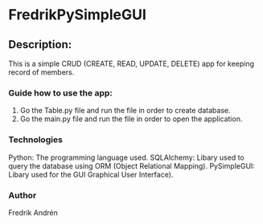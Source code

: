 ﻿# FredrikPySimpleGUI
 
 ## Description: 
 
 This is a simple CRUD (CREATE, READ, UPDATE, DELETE) app for keeping record of members.

### Guide how to use the app:

1. Go the Table.py file and run the file in order to create database.
2. Go the main.py file and run the file in order to open the application.

### Technologies

Python: The programming language used.
SQLAlchemy: Libary used to query the database using ORM (Object Relational Mapping).
PySimpleGUI: Libary used for the GUI  Graphical User Interface).

### Author
Fredrik Andrén

